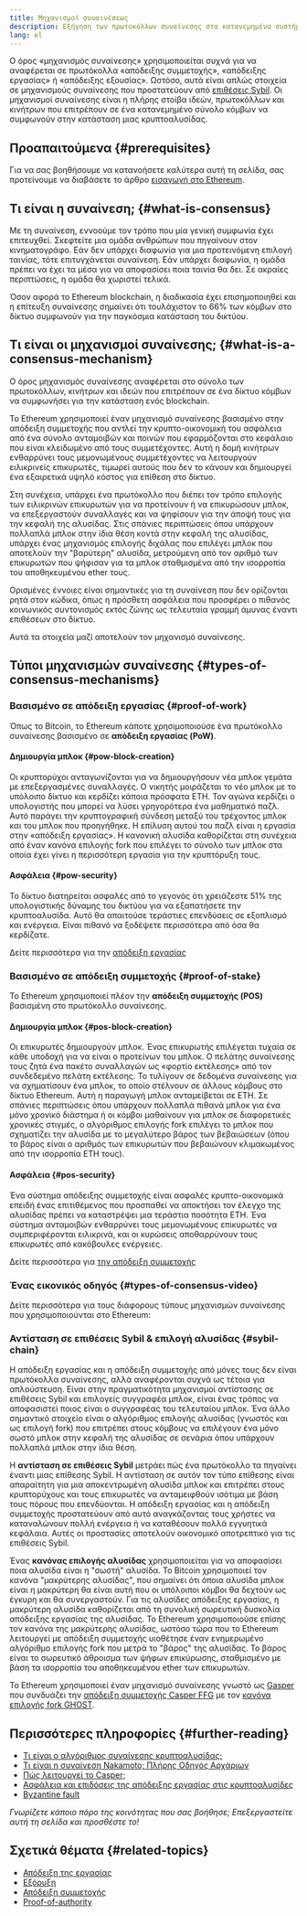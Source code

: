 ```yaml
---
title: Μηχανισμοί συναινέσεως
description: Εξήγηση των πρωτοκόλλων συναίνεσης στα κατανεμημένα συστήματα και το ρόλο που διαδραματίζουν στο δίκτυο Ethereum.
lang: el
---
```


Ο όρος «μηχανισμός συναίνεσης» χρησιμοποιείται συχνά για να αναφέρεται σε πρωτόκολλα «απόδειξης συμμετοχής», «απόδειξης εργασίας» ή «απόδειξης εξουσίας». Ωστόσο, αυτά είναι απλώς στοιχεία σε μηχανισμούς συναίνεσης που προστατεύουν από [επιθέσεις Sybil](/glossary/#sybil-attack). Οι μηχανισμοί συναίνεσης είναι η πλήρης στοίβα ιδεών, πρωτοκόλλων και κινήτρων που επιτρέπουν σε ένα κατανεμημένο σύνολο κόμβων να συμφωνούν στην κατάσταση μιας κρυπτοαλυσίδας.

## Προαπαιτούμενα {#prerequisites}

Για να σας βοηθήσουμε να κατανοήσετε καλύτερα αυτή τη σελίδα, σας προτείνουμε να διαβάσετε το άρθρο [εισαγωγή στο Ethereum](/developers/docs/intro-to-ethereum/).

## Τι είναι η συναίνεση; {#what-is-consensus}

Με τη συναίνεση, εννοούμε τον τρόπο που μία γενική συμφωνία έχει επιτευχθεί. Σκεφτείτε μια ομάδα ανθρώπων που πηγαίνουν στον κινηματογράφο. Εάν δεν υπάρχει διαφωνία για μια προτεινόμενη επιλογή ταινίας, τότε επιτυγχάνεται συναίνεση. Εάν υπάρχει διαφωνία, η ομάδα πρέπει να έχει τα μέσα για να αποφασίσει ποια ταινία θα δει. Σε ακραίες περιπτώσεις, η ομάδα θα χωριστεί τελικά.

Όσον αφορά το Ethereum blockchain, η διαδικασία έχει επισημοποιηθεί και η επίτευξη συναίνεσης σημαίνει ότι τουλάχιστον το 66% των κόμβων στο δίκτυο συμφωνούν για την παγκόσμια κατάσταση του δικτύου.

## Τι είναι οι μηχανισμοί συναίνεσης; {#what-is-a-consensus-mechanism}

Ο όρος μηχανισμός συναίνεσης αναφέρεται στο σύνολο των πρωτοκόλλων, κινήτρων και ιδεών που επιτρέπουν σε ένα δίκτυο κόμβων να συμφωνήσει για την κατάσταση ενός blockchain.

Το Ethereum χρησιμοποιεί έναν μηχανισμό συναίνεσης βασισμένο στην απόδειξη συμμετοχής που αντλεί την κρυπτο-οικονομική του ασφάλεια από ένα σύνολο ανταμοιβών και ποινών που εφαρμόζονται στο κεφάλαιο που είναι κλειδωμένο από τους συμμετέχοντες. Αυτή η δομή κινήτρων ενθαρρύνει τους μεμονωμένους συμμετέχοντες να λειτουργούν ειλικρινείς επικυρωτές, τιμωρεί αυτούς που δεν το κάνουν και δημιουργεί ένα εξαιρετικά υψηλό κόστος για επίθεση στο δίκτυο.

Στη συνέχεια, υπάρχει ένα πρωτόκολλο που διέπει τον τρόπο επιλογής των ειλικρινών επικυρωτών για να προτείνουν ή να επικυρώσουν μπλοκ, να επεξεργαστούν συναλλαγές και να ψηφίσουν για την άποψή τους για την κεφαλή της αλυσίδας. Στις σπάνιες περιπτώσεις όπου υπάρχουν πολλαπλά μπλοκ στην ίδια θέση κοντά στην κεφαλή της αλυσίδας, υπάρχει ένας μηχανισμός επιλογής διχάλας που επιλέγει μπλοκ που αποτελούν την "βαρύτερη" αλυσίδα, μετρούμενη από τον αριθμό των επικυρωτών που ψήφισαν για τα μπλοκ σταθμισμένα από την ισορροπία του αποθηκευμένου ether τους.

Ορισμένες έννοιες είναι σημαντικές για τη συναίνεση που δεν ορίζονται ρητά στον κώδικα, όπως η πρόσθετη ασφάλεια που προσφέρει ο πιθανός κοινωνικός συντονισμός εκτός ζώνης ως τελευταία γραμμή άμυνας έναντι επιθέσεων στο δίκτυο.

Αυτά τα στοιχεία μαζί αποτελούν τον μηχανισμό συναίνεσης.

## Τύποι μηχανισμών συναίνεσης {#types-of-consensus-mechanisms}

### Βασισμένο σε απόδειξη εργασίας {#proof-of-work}

Όπως το Bitcoin, το Ethereum κάποτε χρησιμοποιούσε ένα πρωτόκολλο συναίνεσης βασισμένο σε **απόδειξη εργασίας (PoW)**.

#### Δημιουργία μπλοκ {#pow-block-creation}

Οι κρυπτορύχοι ανταγωνίζονται για να δημιουργήσουν νέα μπλοκ γεμάτα με επεξεργασμένες συναλλαγές. Ο νικητής μοιράζεται το νέο μπλοκ με το υπόλοιπο δίκτυο και κερδίζει κάποια πρόσφατα ETH. Τον αγώνα κερδίζει ο υπολογιστής που μπορεί να λύσει γρηγορότερα ένα μαθηματικό παζλ. Αυτό παράγει την κρυπτογραφική σύνδεση μεταξύ του τρέχοντος μπλοκ και του μπλοκ που προηγήθηκε. Η επίλυση αυτού του παζλ είναι η εργασία στην «απόδειξη εργασίας». Η κανονική αλυσίδα καθορίζεται στη συνέχεια από έναν κανόνα επιλογής fork που επιλέγει το σύνολο των μπλοκ στα οποία έχει γίνει η περισσότερη εργασία για την κρυπτόρυξη τους.

#### Ασφάλεια {#pow-security}

Το δίκτυο διατηρείται ασφαλές από το γεγονός ότι χρειάζεστε 51% της υπολογιστικής δύναμης του δικτύου για να εξαπατήσετε την κρυπτοαλυσίδα. Αυτό θα απαιτούσε τεράστιες επενδύσεις σε εξοπλισμό και ενέργεια. Είναι πιθανό να ξοδέψετε περισσότερα από όσα θα κερδίζατε.

Δείτε περισσότερα για την [απόδειξη εργασίας](/developers/docs/consensus-mechanisms/pow/)

### Βασισμένο σε απόδειξη συμμετοχής {#proof-of-stake}

Το Ethereum χρησιμοποιεί πλέον την **απόδειξη συμμετοχής (POS)** βασισμένη στο πρωτόκολλο συναίνεσης.

#### Δημιουργία μπλοκ {#pos-block-creation}

Οι επικυρωτές δημιουργούν μπλοκ. Ένας επικυρωτής επιλέγεται τυχαία σε κάθε υποδοχή για να είναι ο προτείνων του μπλοκ. Ο πελάτης συναίνεσης τους ζητά ένα πακέτο συναλλαγών ως «φορτίο εκτέλεσης» από τον συνδεδεμένο πελάτη εκτέλεσης. Το τυλίγουν σε δεδομένα συναίνεσης για να σχηματίσουν ένα μπλοκ, το οποίο στέλνουν σε άλλους κόμβους στο δίκτυο Ethereum. Αυτή η παραγωγή μπλοκ ανταμείβεται σε ETH. Σε σπάνιες περιπτώσεις όπου υπάρχουν πολλαπλά πιθανά μπλοκ για ένα μόνο χρονικό διάστημα ή οι κόμβοι μαθαίνουν για μπλοκ σε διαφορετικές χρονικές στιγμές, ο αλγόριθμος επιλογής fork επιλέγει το μπλοκ που σχηματίζει την αλυσίδα με το μεγαλύτερο βάρος των βεβαιώσεων (όπου το βάρος είναι ο αριθμός των επικυρωτών που βεβαιώνουν κλιμακωμένος από την ισορροπία ETH τους).

#### Ασφάλεια {#pos-security}

Ένα σύστημα απόδειξης συμμετοχής είναι ασφαλές κρυπτο-οικονομικά επειδή ένας επιτιθέμενος που προσπαθεί να αποκτήσει τον έλεγχο της αλυσίδας πρέπει να καταστρέψει μια τεράστια ποσότητα ETH. Ένα σύστημα ανταμοιβών ενθαρρύνει τους μεμονωμένους επικυρωτές να συμπεριφέρονται ειλικρινά, και οι κυρώσεις αποθαρρύνουν τους επικυρωτές από κακόβουλες ενέργειες.

Δείτε περισσότερα για [την απόδειξη συμμετοχής](/developers/docs/consensus-mechanisms/pos/)

### Ένας εικονικός οδηγός {#types-of-consensus-video}

Δείτε περισσότερα για τους διάφορους τύπους μηχανισμών συναίνεσης που χρησιμοποιούνται στο Ethereum:

<YouTube id="ojxfbN78WFQ" />

### Αντίσταση σε επιθέσεις Sybil & επιλογή αλυσίδας {#sybil-chain}

Η απόδειξη εργασίας και η απόδειξη συμμετοχής από μόνες τους δεν είναι πρωτόκολλα συναίνεσης, αλλά αναφέρονται συχνά ως τέτοια για απλούστευση. Είναι στην πραγματικότητα μηχανισμοί αντίστασης σε επιθέσεις Sybil και επιλογείς συγγραφέα μπλοκ, είναι ένας τρόπος να αποφασιστεί ποιος είναι ο συγγραφέας του τελευταίου μπλοκ. Ένα άλλο σημαντικό στοιχείο είναι ο αλγόριθμος επιλογής αλυσίδας (γνωστός και ως επιλογή fork) που επιτρέπει στους κόμβους να επιλέγουν ένα μόνο σωστό μπλοκ στην κεφαλή της αλυσίδας σε σενάρια όπου υπάρχουν πολλαπλά μπλοκ στην ίδια θέση.

Η **αντίσταση σε επιθέσεις Sybil** μετράει πώς ένα πρωτόκολλο τα πηγαίνει έναντι μιας επίθεσης Sybil. Η αντίσταση σε αυτόν τον τύπο επίθεσης είναι απαραίτητη για μια αποκεντρωμένη αλυσίδα μπλοκ και επιτρέπει στους κρυπτορύχους και τους επικυρωτές να ανταμειφθούν ισότιμα με βάση τους πόρους που επενδύονται. Η απόδειξη εργασίας και η απόδειξη συμμετοχής προστατεύουν από αυτό αναγκάζοντας τους χρήστες να καταναλώνουν πολλή ενέργεια ή να καταθέσουν πολλά εγγυητικά κεφάλαια. Αυτές οι προστασίες αποτελούν οικονομικό αποτρεπτικό για τις επιθέσεις Sybil.

Ένας **κανόνας επιλογής αλυσίδας** χρησιμοποιείται για να αποφασίσει ποια αλυσίδα είναι η "σωστή" αλυσίδα. Το Bitcoin χρησιμοποιεί τον κανόνα "μακρύτερης αλυσίδας", που σημαίνει ότι όποια αλυσίδα μπλοκ είναι η μακρύτερη θα είναι αυτή που οι υπόλοιποι κόμβοι θα δεχτούν ως έγκυρη και θα συνεργαστούν. Για τις αλυσίδες απόδειξης εργασίας, η μακρύτερη αλυσίδα καθορίζεται από τη συνολική σωρευτική δυσκολία απόδειξης εργασίας της αλυσίδας. Το Ethereum χρησιμοποιούσε επίσης τον κανόνα της μακρύτερης αλυσίδας, ωστόσο τώρα που το Ethereum λειτουργεί με απόδειξη συμμετοχής υιοθέτησε έναν ενημερωμένο αλγόριθμο επιλογής fork που μετρά το "βάρος" της αλυσίδας. Το βάρος είναι το σωρευτικό άθροισμα των ψήφων επικύρωσης, σταθμισμένο με βάση τα ισορροπία του αποθηκευμένου ether των επικυρωτών.

Το Ethereum χρησιμοποιεί έναν μηχανισμό συναίνεσης γνωστό ως [Gasper](/developers/docs/consensus-mechanisms/pos/gasper/) που συνδυάζει την [απόδειξη συμμετοχής Casper FFG](https://arxiv.org/abs/1710.09437) με τον [κανόνα επιλογής fork GHOST](https://arxiv.org/abs/2003.03052).

## Περισσότερες πληροφορίες {#further-reading}

- [Τι είναι ο αλγόριθμος συναίνεσης κρυπτοαλυσίδας;](https://academy.binance.com/en/articles/what-is-a-blockchain-consensus-algorithm)
- [Τι είναι η συναίνεση Nakamoto; Πλήρης Οδηγός Αρχάριων](https://blockonomi.com/nakamoto-consensus/)
- [Πώς λειτουργεί το Casper;](https://medium.com/unitychain/intro-to-casper-ffg-9ed944d98b2d)
- [Ασφάλεια και επιδόσεις της απόδειξης εργασίας στις κρυπτοαλυσίδες](https://eprint.iacr.org/2016/555.pdf)
- [Byzantine fault](https://en.wikipedia.org/wiki/Byzantine_fault)

_Γνωρίζετε κάποιο πόρο της κοινότητας που σας βοήθησε; Επεξεργαστείτε αυτή τη σελίδα και προσθέστε το!_

## Σχετικά θέματα {#related-topics}

- [Απόδειξη της εργασίας](/developers/docs/consensus-mechanisms/pow/)
- [Εξόρυξη](/developers/docs/consensus-mechanisms/pow/mining/)
- [Απόδειξη συμμετοχής](/developers/docs/consensus-mechanisms/pos/)
- [Proof-of-authority](/developers/docs/consensus-mechanisms/poa/)

